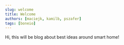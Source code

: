 ```yaml
---
slug: welcome
title: Welcome
authors: [maciejk, kamilb, pszafer]
tags: [boneio]
---
```


Hi, this will be blog about best ideas around smart home!
